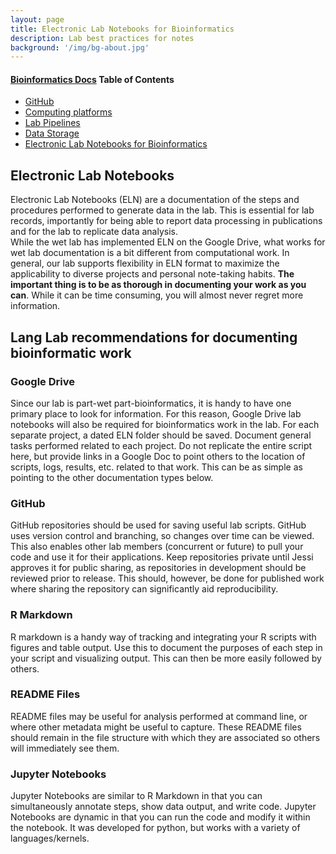 ```yaml
---
layout: page
title: Electronic Lab Notebooks for Bioinformatics
description: Lab best practices for notes
background: '/img/bg-about.jpg'
---
```


#### [Bioinformatics Docs](https://jessicalanglab.github.io/Resources/BioinformaticDocs) Table of Contents
+ [GitHub](https://jessicalanglab.github.io/Resources/BioinformaticDocs/GitHub)
+ [Computing platforms](https://jessicalanglab.github.io/Resources/BioinformaticDocs/ComputingPlatforms)
+ [Lab Pipelines](https://jessicalanglab.github.io/Resources/BioinformaticDocs/pipelines)
+ [Data Storage](https://jessicalanglab.github.io/Resources/BioinformaticDocs/storage)
+ [Electronic Lab Notebooks for Bioinformatics](https://jessicalanglab.github.io/Resources/BioinformaticDocs/notes)

## Electronic Lab Notebooks
Electronic Lab Notebooks (ELN) are a documentation of the steps and procedures performed to generate data in the lab. This is essential for lab records, importantly for being able to report data processing in publications and for the lab to replicate data analysis.  
While the wet lab has implemented ELN on the Google Drive, what works for wet lab documentation is a bit different from computational work. In general, our lab supports flexibility in ELN format to maximize the applicability to diverse projects and personal note-taking habits. **The important thing is to be as thorough in documenting your work as you can**. While it can be time consuming, you will almost never regret more information.

## Lang Lab recommendations for documenting bioinformatic work
### Google Drive
Since our lab is part-wet part-bioinformatics, it is handy to have one primary place to look for information. For this reason, Google Drive lab notebooks will also be required for bioinformatics work in the lab. For each separate project, a dated ELN folder should be saved. Document general tasks performed related to each project. Do not replicate the entire script here, but provide links in a Google Doc to point others to the location of scripts, logs, results, etc. related to that work. This can be as simple as pointing to the other documentation types below.

### GitHub
GitHub repositories should be used for saving useful lab scripts. GitHub uses version control and branching, so changes over time can be viewed. This also enables other lab members (concurrent or future) to pull your code and use it for their applications. Keep repositories private until Jessi approves it for public sharing, as repositories in development should be reviewed prior to release. This should, however, be done for published work where sharing the repository can significantly aid reproducibility.

### R Markdown
R markdown is a handy way of tracking and integrating your R scripts with figures and table output. Use this to document the purposes of each step in your script and visualizing output. This can then be more easily followed by others.

### README Files
README files may be useful for analysis performed at command line, or where other metadata might be useful to capture. These README files should remain in the file structure with which they are associated so others will immediately see them.

### Jupyter Notebooks
Jupyter Notebooks are similar to R Markdown in that you can simultaneously annotate steps, show data output, and write code. Jupyter Notebooks are dynamic in that you can run the code and modify it within the notebook. It was developed for python, but works with a variety of languages/kernels.

